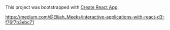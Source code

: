 This project was bootstrapped with [Create React App](https://github.com/facebookincubator/create-react-app).

https://medium.com/@Elijah_Meeks/interactive-applications-with-react-d3-f76f7b3ebc71
